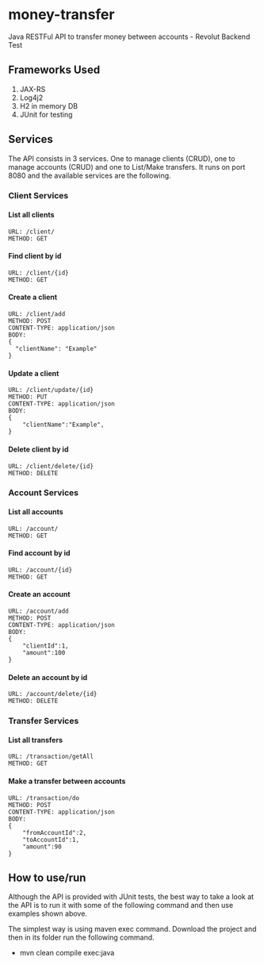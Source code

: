 # money-transfer
Java RESTFul API to transfer money between accounts - Revolut Backend Test

## Frameworks Used
1. JAX-RS
2. Log4j2
3. H2 in memory DB
4. JUnit for testing

## Services
The API consists in 3 services. One to manage clients (CRUD), one to manage accounts (CRUD) and one to List/Make transfers. It runs on port 8080 and the available services are the following.

### Client Services

#### List all clients
```
URL: /client/
METHOD: GET
```
#### Find client by id
```
URL: /client/{id}
METHOD: GET
```
#### Create a client
```
URL: /client/add
METHOD: POST
CONTENT-TYPE: application/json
BODY: 
{
  "clientName": "Example"
}
```
#### Update a client
```
URL: /client/update/{id}
METHOD: PUT
CONTENT-TYPE: application/json
BODY: 
{
	"clientName":"Example", 
}
```
#### Delete client by id
```
URL: /client/delete/{id}
METHOD: DELETE
```

### Account Services

#### List all accounts
```
URL: /account/
METHOD: GET
```
#### Find account by id
```
URL: /account/{id}
METHOD: GET
```
#### Create an account
```
URL: /account/add
METHOD: POST
CONTENT-TYPE: application/json
BODY: 
{
	"clientId":1, 
	"amount":100
}
```
#### Delete an account by id
```
URL: /account/delete/{id}
METHOD: DELETE
```

### Transfer Services

#### List all transfers
```
URL: /transaction/getAll
METHOD: GET
```

#### Make a transfer between accounts
```
URL: /transaction/do
METHOD: POST
CONTENT-TYPE: application/json
BODY: 
{
	"fromAccountId":2, 
	"toAccountId":1, 
	"amount":90
}
```

## How to use/run

Although the API is provided with JUnit tests, the best way to take a look at the API is to run it with some of the following command and then use examples shown above.

The simplest way is using maven exec command. Download the project and then in its folder run the following command.

* mvn clean compile exec:java
